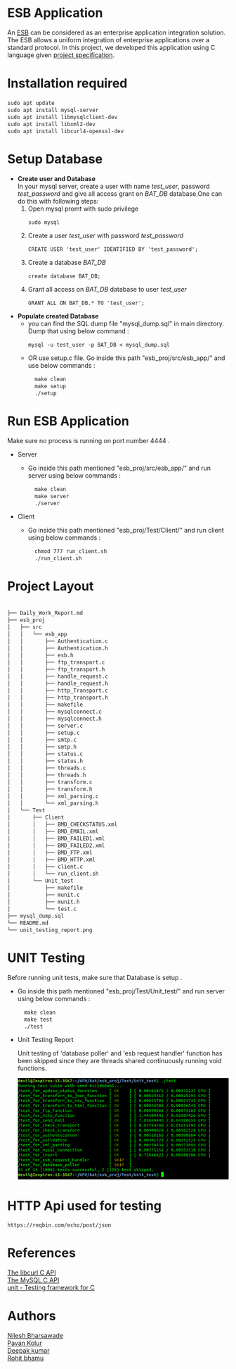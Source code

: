 # ESB Application
An [ESB](https://en.wikipedia.org/wiki/Enterprise_service_bus) can be considered as an enterprise application integration solution. The ESB allows a uniform integration of enterprise applications over a standard protocol. In this project, we developed this application using C language given [project specification](https://docs.google.com/document/d/e/2PACX-1vS7DqPrm7u3Ril-yrpdw5VjW4owi3hx-nD7vsvrBV4SCSXZU9k5gYXLXssyfKfMln1qUHp6WH_zTCFc/pub).

# Installation required
    sudo apt update
    sudo apt install mysql-server
    sudo apt install libmysqlclient-dev
    sudo apt install libxml2-dev
    sudo apt install libcurl4-openssl-dev

# Setup Database
* **Create user and Database**    
In your mysql server, create a user with  name *test_user*, password *test_password* and give all access grant on *BAT_DB* database.One can do this with following steps:<br />
    1. Open mysql promt with sudo privilege
        ```
        sudo mysql
        ```
    2. Create a user *test_user* with password *test_password*
        ```
        CREATE USER 'test_user' IDENTIFIED BY 'test_password';
        ```
    3. Create a database *BAT_DB*
        ```
        create database BAT_DB;
        ```
    4. Grant all access on *BAT_DB* database to user *test_user*
        ```
        GRANT ALL ON BAT_DB.* TO 'test_user';
        ```
* **Populate created Database**
    * you can find the SQL dump file "mysql_dump.sql" in main directory. Dump that using below command :<br/>
        ```
        mysql -u test_user -p BAT_DB < mysql_dump.sql
        ```
    * OR use setup.c file. Go inside this path "esb_proj/src/esb_app/" and use below commands :<br/>
        ```
          make clean
          make setup
          ./setup
         ```


# Run ESB Application
Make sure no process is running on port number 4444 .
* Server
    * Go inside this path mentioned "esb_proj/src/esb_app/" and run server using below commands :<br/>
        ```
          make clean
          make server  
          ./server
        ```



* Client
    * Go inside this path mentioned "esb_proj/Test/Client/" and run client using below commands :<br/>
        ```
          chmod 777 run_client.sh
          ./run_client.sh
        ```

# Project Layout     
```

├── Daily_Work_Report.md
├── esb_proj
│   ├── src
│   │   └── esb_app
│   │       ├── Authentication.c
│   │       ├── Authentication.h
│   │       ├── esb.h
│   │       ├── ftp_transport.c
│   │       ├── ftp_transport.h
│   │       ├── handle_request.c
│   │       ├── handle_request.h
│   │       ├── http_Transport.c
│   │       ├── http_transport.h
│   │       ├── makefile
│   │       ├── mysqlconnect.c
│   │       ├── mysqlconnect.h
│   │       ├── server.c
│   │       ├── setup.c
│   │       ├── smtp.c
│   │       ├── smtp.h
│   │       ├── status.c
│   │       ├── status.h
│   │       ├── threads.c
│   │       ├── threads.h
│   │       ├── transform.c
│   │       ├── transform.h
│   │       ├── xml_parsing.c
│   │       └── xml_parsing.h
│   └── Test
│       ├── Client
│       │   ├── BMD_CHECKSTATUS.xml
│       │   ├── BMD_EMAIL.xml
│       │   ├── BMD_FAILED1.xml
│       │   ├── BMD_FAILED2.xml
│       │   ├── BMD_FTP.xml
│       │   ├── BMD_HTTP.xml
│       │   ├── client.c
│       │   └── run_client.sh
│       └── Unit_test
│           ├── makefile
│           ├── munit.c
│           ├── munit.h
│           └── test.c
├── mysql_dump.sql
└── README.md
└── unit_testing_report.png

```

# UNIT Testing
Before running unit tests, make sure that Database is setup .  
* Go inside this path mentioned "esb_proj/Test/Unit_test/" and run server using below commands :<br/>
    ```
      make clean
      make test
      ./test
     ```
* Unit Testing Report

  Unit testing of 'database poller' and 'esb request handler' function has been skipped since they are threads shared continuously running void functions.

  <img src="/unit_testing_report.png" width=auto height=auto>

# HTTP Api used for testing

    https://reqbin.com/echo/post/json


# References
[The libcurl C API](https://curl.se/libcurl/c/)  
[The MySQL C API](https://dev.mysql.com/doc/c-api/8.0/en/c-api-function-reference.html)  
[µnit - Testing framework for C ](https://nemequ.github.io/munit/)

# Authors
[Nilesh Bharsawade](https://github.com/nileshbharsawade24)  
[Pavan Kolur](https://github.com/pavankolur123)  
[Deepak kumar](https://github.com/deepakjnv880)  
[Rohit bhamu](https://github.com/rohitbhamu)
